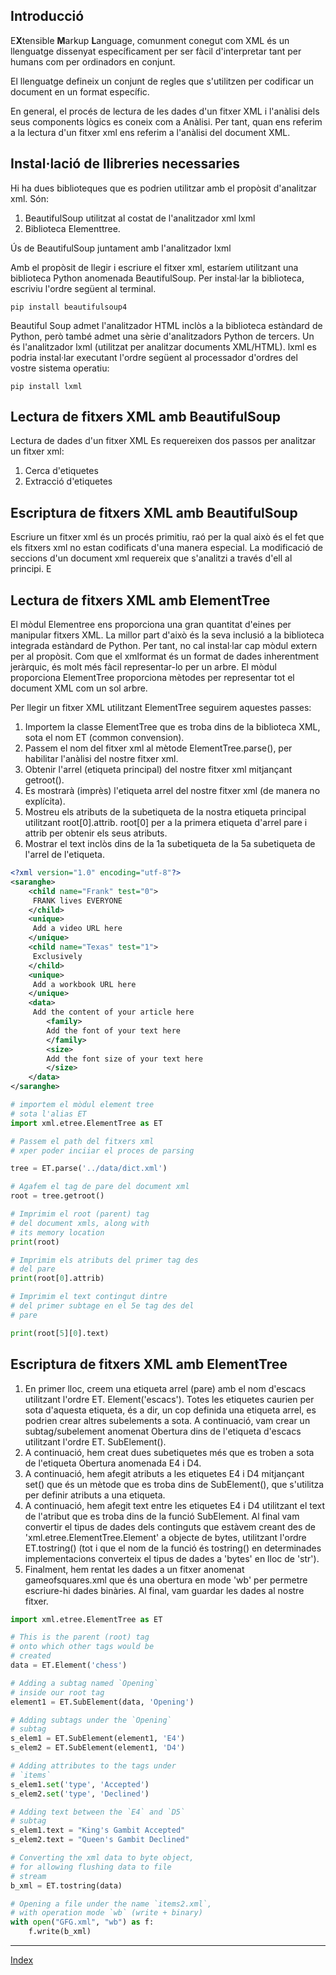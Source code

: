 
## Introducció

E**X**tensible **M**arkup **L**anguage, comunment conegut com XML és un llenguatge dissenyat específicament per ser fàcil d'interpretar tant per humans com per ordinadors en conjunt. 

El llenguatge defineix un conjunt de regles que s'utilitzen per codificar un document en un format específic. 

En general, el procés de lectura de les dades d'un fitxer XML i l'anàlisi dels seus components lògics es coneix com a Anàlisi. Per tant, quan ens referim a la lectura d'un fitxer xml ens referim a l'anàlisi del document XML. 


## Instal·lació de llibreries necessaries

Hi ha dues biblioteques que es podrien utilitzar amb el propòsit d'analitzar xml. Són:
1.	BeautifulSoup utilitzat al costat de l'analitzador xml lxml
2.	Biblioteca Elementtree.


Ús de BeautifulSoup juntament amb l'analitzador lxml

Amb el propòsit de llegir i escriure el fitxer xml, estaríem utilitzant una biblioteca Python anomenada BeautifulSoup. Per instal·lar la biblioteca, escriviu l'ordre següent al terminal.

`pip install beautifulsoup4`

Beautiful Soup admet l'analitzador HTML inclòs a la biblioteca estàndard de Python, però també admet una sèrie d'analitzadors Python de tercers. Un és l'analitzador lxml (utilitzat per analitzar documents XML/HTML). lxml es podria instal·lar executant l'ordre següent al processador d'ordres del vostre sistema operatiu:

`pip install lxml`

## Lectura de fitxers XML amb BeautifulSoup

Lectura de dades d'un fitxer XML
Es requereixen dos passos per analitzar un fitxer xml:
1.	Cerca d'etiquetes
2.	Extracció d'etiquetes

## Escriptura de fitxers XML amb BeautifulSoup

Escriure un fitxer xml és un procés primitiu, raó per la qual això és el fet que els fitxers xml no estan codificats d'una manera especial. La modificació de seccions d'un document xml requereix que s'analitzi a través d'ell al principi. E



## Lectura de fitxers XML amb ElementTree


El mòdul Elementree ens proporciona una gran quantitat d'eines per manipular fitxers XML. La millor part d'això és la seva inclusió a la biblioteca integrada estàndard de Python. Per tant, no cal instal·lar cap mòdul extern per al propòsit. Com que el xmlformat és un format de dades inherentment jeràrquic, és molt més fàcil representar-lo per un arbre. El mòdul proporciona ElementTree proporciona mètodes per representar tot el document XML com un sol arbre. 

Per llegir un fitxer XML utilitzant ElementTree seguirem aquestes passes:
1. Importem la classe ElementTree que es troba dins de la biblioteca XML, sota el nom ET (common convension).
2. Passem el nom del fitxer xml al mètode ElementTree.parse(), per habilitar l'anàlisi del nostre fitxer xml. 
3. Obtenir l'arrel (etiqueta principal) del nostre fitxer xml mitjançant getroot(). 
4. Es mostrarà (imprès) l'etiqueta arrel del nostre fitxer xml (de manera no explícita). 
5. Mostreu els atributs de la subetiqueta de la nostra etiqueta principal utilitzant root[0].attrib. root[0] per a la primera etiqueta d'arrel pare i attrib per obtenir els seus atributs.
6. Mostrar el text inclòs dins de la 1a subetiqueta de la 5a subetiqueta de l'arrel de l'etiqueta.

```xml
<?xml version="1.0" encoding="utf-8"?>
<saranghe>
    <child name="Frank" test="0">
     FRANK lives EVERYONE
    </child>
    <unique>
     Add a video URL here
    </unique>
    <child name="Texas" test="1">
     Exclusively
    </child>
    <unique>
     Add a workbook URL here
    </unique>
    <data>
     Add the content of your article here
        <family>
        Add the font of your text here
        </family>
        <size>
        Add the font size of your text here
        </size>
    </data>
</saranghe>
```


```python
# importem el mòdul element tree
# sota l'alias ET
import xml.etree.ElementTree as ET

# Passem el path del fitxers xml
# xper poder inciiar el proces de parsing

tree = ET.parse('../data/dict.xml')

# Agafem el tag de pare del document xml
root = tree.getroot()

# Imprimim el root (parent) tag
# del document xmls, along with
# its memory location
print(root)

# Imprimim els atributs del primer tag des
# del pare
print(root[0].attrib)

# Imprimim el text contingut dintre
# del primer subtage en el 5e tag des del
# pare

print(root[5][0].text)
```


## Escriptura de fitxers XML amb ElementTree

1. En primer lloc, creem una etiqueta arrel (pare) amb el nom d'escacs utilitzant l'ordre ET. Element('escacs'). Totes les etiquetes caurien per sota d'aquesta etiqueta, és a dir, un cop definida una etiqueta arrel, es podrien crear altres subelements a sota. A continuació, vam crear un subtag/subelement anomenat Obertura dins de l'etiqueta d'escacs utilitzant l'ordre ET. SubElement(). 
2. A continuació, hem creat dues subetiquetes més que es troben a sota de l'etiqueta Obertura anomenada E4 i D4. 
3. A continuació, hem afegit atributs a les  etiquetes E4 i D4 mitjançant set() que és un mètode que es troba dins de SubElement(), que s'utilitza per definir atributs a una etiqueta. 
4. A continuació, hem afegit text entre les  etiquetes E4 i D4 utilitzant el text de l'atribut que es troba dins de la funció SubElement. Al final vam convertir el tipus de dades dels continguts que estàvem creant des de 'xml.etree.ElementTree.Element' a objecte de bytes, utilitzant l'ordre ET.tostring() (tot i que el nom de la funció és tostring() en determinades implementacions converteix el tipus de dades a 'bytes' en lloc de 'str'). 
5. Finalment, hem rentat les dades a un fitxer anomenat gameofsquares.xml que és una obertura en mode 'wb' per permetre escriure-hi dades binàries. Al final, vam guardar les dades al nostre fitxer.

```python
import xml.etree.ElementTree as ET

# This is the parent (root) tag
# onto which other tags would be
# created
data = ET.Element('chess')

# Adding a subtag named `Opening`
# inside our root tag
element1 = ET.SubElement(data, 'Opening')

# Adding subtags under the `Opening`
# subtag
s_elem1 = ET.SubElement(element1, 'E4')
s_elem2 = ET.SubElement(element1, 'D4')

# Adding attributes to the tags under
# `items`
s_elem1.set('type', 'Accepted')
s_elem2.set('type', 'Declined')

# Adding text between the `E4` and `D5`
# subtag
s_elem1.text = "King's Gambit Accepted"
s_elem2.text = "Queen's Gambit Declined"

# Converting the xml data to byte object,
# for allowing flushing data to file
# stream
b_xml = ET.tostring(data)

# Opening a file under the name `items2.xml`,
# with operation mode `wb` (write + binary)
with open("GFG.xml", "wb") as f:
	f.write(b_xml)

```

***
[Index](../../../README.md)
